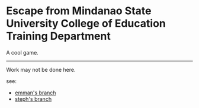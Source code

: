 # Escape from Mindanao State University College of Education Training Department
A cool game.

----

Work may not be done here.

see:
 * [emman's branch](https://github.com/operationcomed/game/tree/emman)
 * [steph's branch](https://github.com/operationcomed/game/tree/steph)
